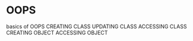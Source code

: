 # OOPS
basics of OOPS
CREATING CLASS
UPDATING CLASS
ACCESSING CLASS
CREATING OBJECT
ACCESSING OBJECT
